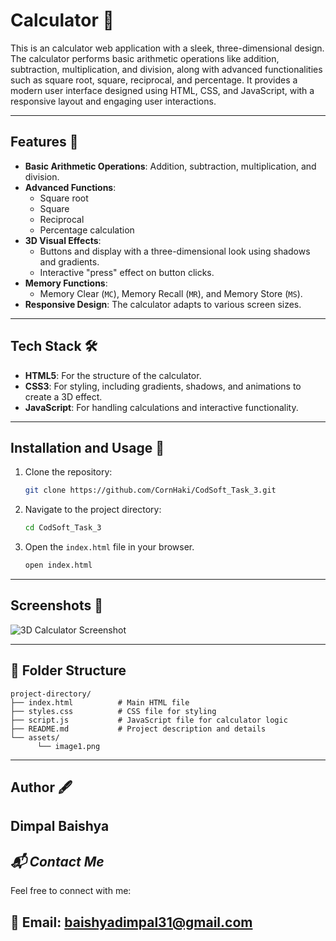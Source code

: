 # **Calculator 🚀**

This is an calculator web application with a sleek, three-dimensional design. The calculator performs basic arithmetic operations like addition, subtraction, multiplication, and division, along with advanced functionalities such as square root, square, reciprocal, and percentage. It provides a modern user interface designed using HTML, CSS, and JavaScript, with a responsive layout and engaging user interactions.

---

## **Features 🌟**

- **Basic Arithmetic Operations**: Addition, subtraction, multiplication, and division.
- **Advanced Functions**: 
  - Square root
  - Square
  - Reciprocal
  - Percentage calculation
- **3D Visual Effects**: 
  - Buttons and display with a three-dimensional look using shadows and gradients.
  - Interactive "press" effect on button clicks.
- **Memory Functions**: 
  - Memory Clear (`MC`), Memory Recall (`MR`), and Memory Store (`MS`).
- **Responsive Design**: The calculator adapts to various screen sizes.

---

## **Tech Stack 🛠️**

- **HTML5**: For the structure of the calculator.
- **CSS3**: For styling, including gradients, shadows, and animations to create a 3D effect.
- **JavaScript**: For handling calculations and interactive functionality.

---

## Installation and Usage 🚀

1. Clone the repository:
   ```bash
   git clone https://github.com/CornHaki/CodSoft_Task_3.git
2. Navigate to the project directory:
   ```bash
   cd CodSoft_Task_3
3. Open the ```index.html``` file in your browser.
   ```bash
   open index.html

 ---

## Screenshots 📸
![3D Calculator Screenshot](assets/image1.png)

---

## **📂 Folder Structure**

```plaintext
project-directory/
├── index.html          # Main HTML file
├── styles.css          # CSS file for styling
├── script.js           # JavaScript file for calculator logic
├── README.md           # Project description and details
└── assets/
      └── image1.png
```
---
## Author 🖋️
Dimpal Baishya
---

## *📬 Contact Me*
Feel free to connect with me:

📧 Email: baishyadimpal31@gmail.com
---
